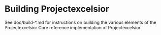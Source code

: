 Building Projectexcelsior
================

See doc/build-*.md for instructions on building the various
elements of the Projectexcelsior Core reference implementation of Projectexcelsior.
